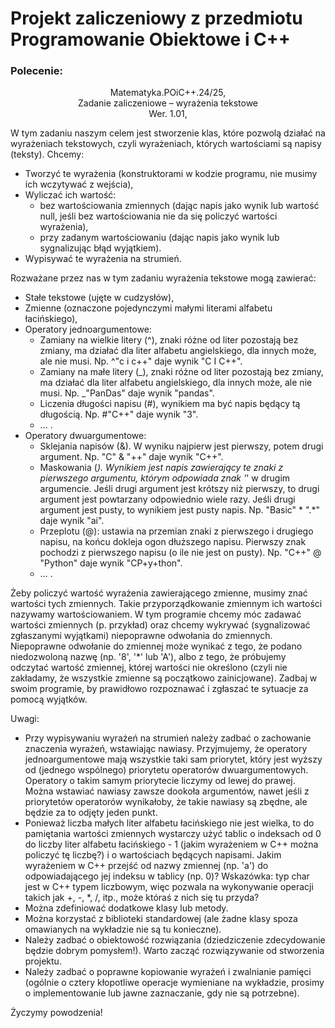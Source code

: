 # Projekt zaliczeniowy z przedmiotu Programowanie Obiektowe i C++
 
### Polecenie:
<p align="center">
Matematyka.POiC++.24/25,<br>
Zadanie zaliczeniowe – wyrażenia tekstowe<br>
Wer. 1.01,
</p>

 W tym zadaniu naszym celem jest stworzenie klas, które pozwolą działać na wyrażeniach
 tekstowych, czyli wyrażeniach, których wartościami są napisy (teksty). Chcemy:
 - Tworzyć te wyrażenia (konstruktorami w kodzie programu, nie musimy ich wczytywać z
 wejścia),
 - Wyliczać ich wartość: 
    - bez wartościowania zmiennych (dając napis jako wynik lub wartość null, jeśli bez
 wartościowania nie da się policzyć wartości wyrażenia),
    - przy zadanym wartościowaniu (dając napis jako wynik lub sygnalizując błąd
 wyjątkiem).
 - Wypisywać te wyrażenia na strumień.

 Rozważane przez nas w tym zadaniu wyrażenia tekstowe mogą zawierać:
 - Stałe tekstowe (ujęte w cudzysłów),
 - Zmienne (oznaczone pojedynczymi małymi literami alfabetu łacińskiego),
 - Operatory jednoargumentowe:
    - Zamiany na wielkie litery (^), znaki różne od liter pozostają bez zmiany, ma działać dla 
liter alfabetu angielskiego, dla innych może, ale nie musi.
 Np. ^"c i c++" daje wynik "C I C++".
    - Zamiany na małe litery (_), znaki różne od liter pozostają bez zmiany, ma działać dla 
liter alfabetu angielskiego, dla innych może, ale nie musi.
 Np. _"PanDas" daje wynik "pandas".
    - Liczenia długości napisu (#), wynikiem ma być napis będący tą długością.
 Np. #"C++" daje wynik "3".
    - ... .
 - Operatory dwuargumentowe:
    - Sklejania napisów (&). W wyniku najpierw jest pierwszy, potem drugi argument.
 Np. "C" & "++" daje wynik "C++".
    - Maskowania (*). Wynikiem jest napis zawierający te znaki z pierwszego argumentu, 
którym odpowiada znak '*' w drugim argumencie. Jeśli drugi argument jest krótszy niż 
pierwszy, to drugi argument jest powtarzany odpowiednio wiele razy. Jeśli drugi 
argument jest pusty, to wynikiem jest pusty napis.
 Np. "Basic" * ".*" daje wynik "ai".
    - Przeplotu (@): ustawia na przemian znaki z pierwszego i drugiego napisu, na końcu 
dokleja ogon dłuższego napisu. Pierwszy znak pochodzi z pierwszego napisu (o ile nie 
jest on pusty).
 Np. "C++" @ "Python" daje wynik "CP+y+thon".
    - … .

 Żeby policzyć wartość wyrażenia zawierającego zmienne, musimy znać wartości tych zmiennych.
 Takie przyporządkowanie zmiennym ich wartości nazywamy wartościowaniem. W tym programie
 chcemy móc zadawać wartości zmiennych (p. przykład) oraz chcemy wykrywać (sygnalizować
 zgłaszanymi wyjątkami) niepoprawne odwołania do zmiennych. Niepoprawne odwołanie do
 zmiennej może wynikać z tego, że podano niedozwoloną nazwę (np. '8', '*' lub 'A'), albo z tego, że
 próbujemy odczytać wartość zmiennej, której wartości nie określono (czyli nie zakładamy, że
 wszystkie zmienne są początkowo zainicjowane). Zadbaj w swoim programie, by prawidłowo
 rozpoznawać i zgłaszać te sytuacje za pomocą wyjątków.

 Uwagi:
 - Przy wypisywaniu wyrażeń na strumień należy zadbać o zachowanie znaczenia wyrażeń,
 wstawiając nawiasy. Przyjmujemy, że operatory jednoargumentowe mają wszystkie taki sam
 priorytet, 
który jest wyższy od (jednego wspólnego) priorytetu operatorów
 dwuargumentowych. Operatory o takim samym priorytecie liczymy od lewej do prawej.
 Można wstawiać nawiasy zawsze dookoła argumentów, nawet jeśli z priorytetów
 operatorów wynikałoby, że takie nawiasy są zbędne, ale będzie za to odjęty jeden punkt.
 - Ponieważ liczba małych liter alfabetu łacińskiego nie jest wielka, to do pamiętania wartości
 zmiennych wystarczy użyć tablic o indeksach od 0 do liczby liter alfabetu łacińskiego - 1
 (jakim wyrażeniem w C++ można policzyć tę liczbę?) i o wartościach będących napisami.
 Jakim wyrażeniem w C++ przejść od nazwy zmiennej (np. 'a') do odpowiadającego jej
 indeksu w tablicy (np. 0)? Wskazówka: typ char jest w C++ typem liczbowym, więc
 pozwala na wykonywanie operacji takich jak +, -, *, /, itp., może któraś z nich się tu przyda?
 - Można zdefiniować dodatkowe klasy lub metody.
 - Można korzystać z biblioteki standardowej (ale żadne klasy spoza omawianych na
 wykładzie nie są tu konieczne).
 - Należy zadbać o obiektowość rozwiązania (dziedziczenie zdecydowanie będzie dobrym
 pomysłem!). Warto zacząć rozwiązywanie od stworzenia projektu.
 - Należy zadbać o poprawne kopiowanie wyrażeń i zwalnianie pamięci (ogólnie o cztery
 kłopotliwe operacje wymieniane na wykładzie, prosimy o implementowanie lub jawne
 zaznaczanie, gdy nie są potrzebne).

 Życzymy powodzenia!